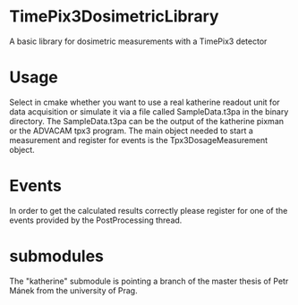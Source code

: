 # TimePix3DosimetricLibrary
A basic library for dosimetric measurements with a TimePix3 detector

# Usage
Select in cmake whether you want to use a real katherine readout unit for data acquisition or simulate it via a file called SampleData.t3pa in the binary directory. The SampleData.t3pa can be the output of the katherine pixman or the ADVACAM tpx3 program.
The main object needed to start a measurement and register for events is the Tpx3DosageMeasurement object.

# Events
In order to get the calculated results correctly please register for one of the events provided by the PostProcessing thread.


# submodules
The "katherine" submodule is pointing a branch of the master thesis of Petr Mánek from the university of Prag.
